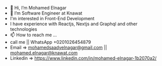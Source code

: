 - 👋 Hi, I’m Mohamed Elnagar
- 👀 I’m Software Engineer at Knawat 
- I'm  interested in Front-End Development
- I have experience  with Reactjs, Nextjs and Graphql and other technologies 
- 📫 How to reach me ...
- call me || WhatsApp +0201026454879
- Email =>  mohamedsaadyelnagar@gmail.com ||  mohamed.elnagar@knawat.com   
- Linkedin => https://www.linkedin.com/in/mohamed-elnagar-1b2070a2/
